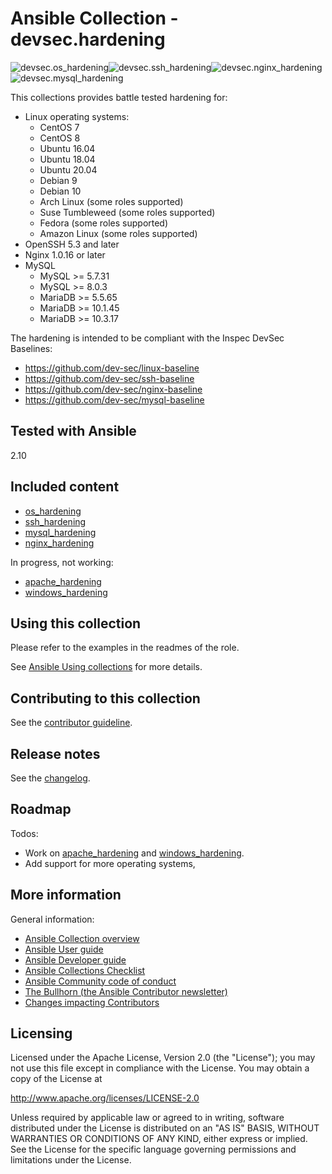 # Ansible Collection - devsec.hardening

![devsec.os_hardening](https://github.com/dev-sec/ansible-os-hardening/workflows/devsec.os_hardening/badge.svg)![devsec.ssh_hardening](https://github.com/dev-sec/ansible-os-hardening/workflows/devsec.ssh_hardening/badge.svg)![devsec.nginx_hardening](https://github.com/dev-sec/ansible-os-hardening/workflows/devsec.nginx_hardening/badge.svg)![devsec.mysql_hardening](https://github.com/dev-sec/ansible-os-hardening/workflows/devsec.mysql_hardening/badge.svg)

This collections provides battle tested hardening for:

* Linux operating systems:
  * CentOS 7
  * CentOS 8
  * Ubuntu 16.04
  * Ubuntu 18.04
  * Ubuntu 20.04
  * Debian 9
  * Debian 10
  * Arch Linux (some roles supported)
  * Suse Tumbleweed (some roles supported)
  * Fedora (some roles supported)
  * Amazon Linux (some roles supported)
* OpenSSH 5.3 and later
* Nginx 1.0.16 or later
* MySQL
  * MySQL >= 5.7.31
  * MySQL >= 8.0.3
  * MariaDB >= 5.5.65
  * MariaDB >= 10.1.45
  * MariaDB >= 10.3.17

The hardening is intended to be compliant with the Inspec DevSec Baselines:

* https://github.com/dev-sec/linux-baseline
* https://github.com/dev-sec/ssh-baseline
* https://github.com/dev-sec/nginx-baseline
* https://github.com/dev-sec/mysql-baseline

## Tested with Ansible

2.10

## Included content

* [os_hardening](roles/os_hardening/)
* [ssh_hardening](roles/ssh_hardening/)
* [mysql_hardening](roles/mysql_hardening/)
* [nginx_hardening](roles/nginx_hardening/)

In progress, not working:
* [apache_hardening](roles/apache_hardening/)
* [windows_hardening](roles/windows_hardening/)


## Using this collection

Please refer to the examples in the readmes of the role.

See [Ansible Using collections](https://docs.ansible.com/ansible/latest/user_guide/collections_using.html) for more details.

## Contributing to this collection

See the [contributor guideline](CONTRIBUTING.md).

## Release notes

See the [changelog](https://github.com/dev-sec/ansible-os-hardening/tree/master/CHANGELOG.md).

## Roadmap

Todos:
* Work on [apache_hardening](roles/apache_hardening/) and [windows_hardening](roles/windows_hardening/).
* Add support for more operating systems,

## More information

General information:

- [Ansible Collection overview](https://github.com/ansible-collections/overview)
- [Ansible User guide](https://docs.ansible.com/ansible/latest/user_guide/index.html)
- [Ansible Developer guide](https://docs.ansible.com/ansible/latest/dev_guide/index.html)
- [Ansible Collections Checklist](https://github.com/ansible-collections/overview/blob/master/collection_requirements.rst)
- [Ansible Community code of conduct](https://docs.ansible.com/ansible/latest/community/code_of_conduct.html)
- [The Bullhorn (the Ansible Contributor newsletter)](https://us19.campaign-archive.com/home/?u=56d874e027110e35dea0e03c1&id=d6635f5420)
- [Changes impacting Contributors](https://github.com/ansible-collections/overview/issues/45)

## Licensing

Licensed under the Apache License, Version 2.0 (the "License"); you may not use this file except in compliance with the License. You may obtain a copy of the License at

http://www.apache.org/licenses/LICENSE-2.0

Unless required by applicable law or agreed to in writing, software distributed under the License is distributed on an "AS IS" BASIS, WITHOUT WARRANTIES OR CONDITIONS OF ANY KIND, either express or implied. See the License for the specific language governing permissions and limitations under the License.

